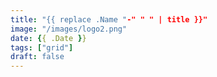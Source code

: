 ```yaml
---
title: "{{ replace .Name "-" " " | title }}"
image: "/images/logo2.png"
date: {{ .Date }}
tags: ["grid"]
draft: false
---
```


